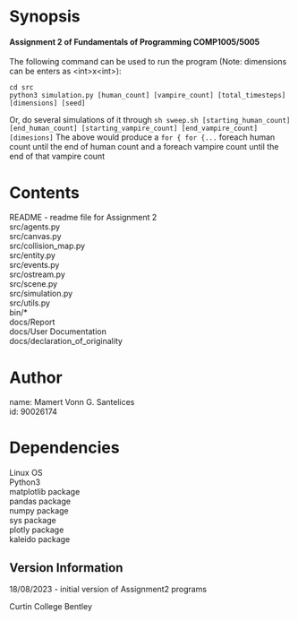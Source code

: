 # Synopsis

#### Assignment 2 of Fundamentals of Programming COMP1005/5005

The following command can be used to run the program (Note: dimensions can be enters as \<int\>x\<int\>):
```
cd src
python3 simulation.py [human_count] [vampire_count] [total_timesteps] [dimensions] [seed]
```
Or, do several simulations of it through
`sh sweep.sh [starting_human_count] [end_human_count] [starting_vampire_count] [end_vampire_count] [dimesions]`
The above would produce a `for { for {...` foreach human count until the end of human count and a foreach vampire count until the end of that vampire count 

# Contents

README - readme file for Assignment 2<br>
src/agents.py<br>
src/canvas.py<br>
src/collision_map.py<br>
src/entity.py<br>
src/events.py<br>
src/ostream.py<br>
src/scene.py<br>
src/simulation.py<br>
src/utils.py<br>
bin/*<br>
docs/Report<br>
docs/User Documentation<br>
docs/declaration_of_originality

# Author

name: Mamert Vonn G. Santelices<br>
id:   90026174

# Dependencies

Linux OS<br>
Python3<br>
matplotlib package<br>
pandas package<br>
numpy package<br>
sys package<br>
plotly package<br>
kaleido package

## Version Information

18/08/2023 - initial version of Assignment2 programs

Curtin College
Bentley
